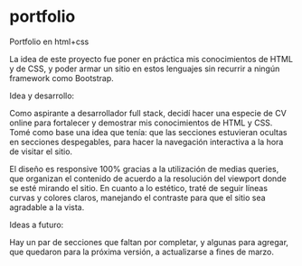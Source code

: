 # portfolio

Portfolio en html+css

La idea de este proyecto fue poner en práctica mis conocimientos de HTML y de CSS, y poder armar un sitio en estos lenguajes sin recurrir a ningún framework como Bootstrap.

Idea y desarrollo:

Como aspirante a desarrollador full stack, decidí hacer una especie de CV online para fortalecer y demostrar mis conocimientos de HTML y CSS. Tomé como base una idea que tenía: que las secciones estuvieran ocultas en secciones despegables, para hacer la navegación interactiva a la hora de visitar el sitio.

El diseño es responsive 100% gracias a la utilización de medias queries, que organizan el contenido de acuerdo a la resolución del viewport donde se esté mirando el sitio. En cuanto a lo estético, traté de seguir líneas curvas y colores claros, manejando el contraste para que el sitio sea agradable a la vista.

Ideas a futuro:

Hay un par de secciones que faltan por completar, y algunas para agregar, que quedaron para la próxima versión, a actualizarse a fines de marzo.

